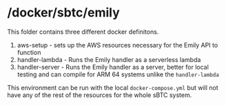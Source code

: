 # /docker/sbtc/emily

This folder contains three different docker definitons.
1. aws-setup - sets up the AWS resources necessary for the Emily API to function
2. handler-lambda - Runs the Emily handler as a serverless lambda
3. handler-server - Runs the Emily handler as a server, better for local testing and can compile for ARM 64 systems unlike the `handler-lambda`

This environment can be run with the local `docker-compose.yml` but will not
have any of the rest of the resources for the whole sBTC system.
